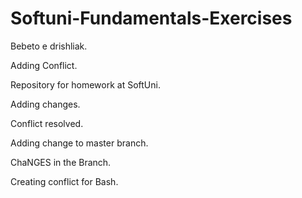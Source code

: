 # Softuni-Fundamentals-Exercises

Bebeto e drishliak.

Adding Conflict.

Repository for homework at SoftUni.

Adding changes.

Conflict resolved.

Adding change to master branch.

ChaNGES in the Branch.

Creating conflict for Bash.
